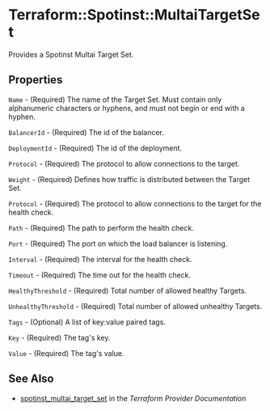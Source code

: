 # Terraform::Spotinst::MultaiTargetSet

Provides a Spotinst Multai Target Set.

## Properties

`Name` - (Required) The name of the Target Set. Must contain only alphanumeric characters or hyphens, and must not begin or end with a hyphen.

`BalancerId` - (Required) The id of the balancer.

`DeploymentId` - (Required) The id of the deployment.

`Protocol` - (Required) The protocol to allow connections to the target.

`Weight` - (Required) Defines how traffic is distributed between the Target Set.

`Protocol` - (Required) The protocol to allow connections to the target for the health check.

`Path` - (Required) The path to perform the health check.

`Port` - (Required) The port on which the load balancer is listening.

`Interval` - (Required) The interval for the health check.

`Timeout` - (Required) The time out for the health check.

`HealthyThreshold` - (Required) Total number of allowed healthy Targets.

`UnhealthyThreshold` - (Required) Total number of allowed unhealthy Targets.

`Tags` - (Optional) A list of key:value paired tags.

`Key` - (Required) The tag's key.

`Value` - (Required) The tag's value.


## See Also

* [spotinst_multai_target_set](https://www.terraform.io/docs/providers/spotinst/r/multai_target_set.html) in the _Terraform Provider Documentation_